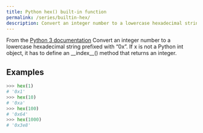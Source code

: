 ```yaml
---
title: Python hex() built-in function
permalink: /series/builtin-hex/
description: Convert an integer number to a lowercase hexadecimal string prefixed with “0x”. If x is not a Python int object, it has to define an __index__() method that returns an integer.
---
```



<base-disclaimer>
  <base-disclaimer-title>
    From the <a target="_blank" href="https://docs.python.org/3/library/functions.html#hex">Python 3 documentation</a>
  </base-disclaimer-title>
  <base-disclaimer-content>
   Convert an integer number to a lowercase hexadecimal string prefixed with “0x”. If x is not a Python int object, it has to define an __index__() method that returns an integer.
  </base-disclaimer-content>
</base-disclaimer>

## Examples

```python
>>> hex(1)
# '0x1'
>>> hex(10)
# '0xa'
>>> hex(100)
# '0x64'
>>> hex(1000)
# '0x3e8'
```
